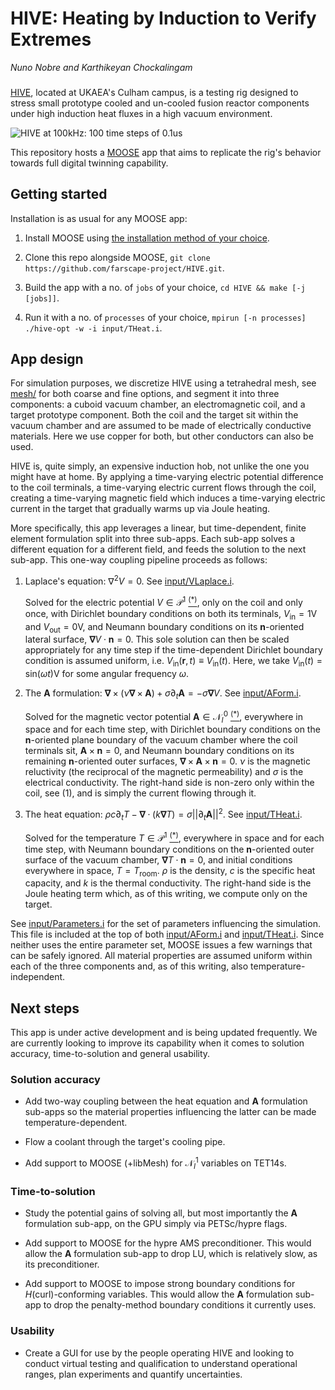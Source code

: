# HIVE: Heating by Induction to Verify Extremes

_Nuno Nobre and Karthikeyan Chockalingam_

###

[HIVE](https://ccfe.ukaea.uk/divisions/fusion-technology/hive/), located at
UKAEA's Culham campus, is a testing rig designed to stress small prototype
cooled and un-cooled fusion reactor components under high induction heat fluxes
in a high vacuum environment.

![HIVE at 100kHz: 100 time steps of 0.1us](img/demo.gif)

This repository hosts a [MOOSE](https://mooseframework.org) app that
aims to replicate the rig's behavior towards full digital twinning capability.

## Getting started

Installation is as usual for any MOOSE app:

1) Install MOOSE using
   [the installation method of your choice](https://mooseframework.org/getting_started/installation).

2) Clone this repo alongside MOOSE, 
   `git clone https://github.com/farscape-project/HIVE.git`.

3) Build the app with a no. of `jobs` of your choice,
   `cd HIVE && make [-j [jobs]]`.

4) Run it with a no. of `processes` of your choice,
   `mpirun [-n processes] ./hive-opt -w -i input/THeat.i`.

## App design

For simulation purposes, we discretize HIVE using a tetrahedral mesh, see
[mesh/](mesh/) for both coarse and fine options, and segment it into three
components: a cuboid vacuum chamber, an electromagnetic coil, and a target
prototype component.
Both the coil and the target sit within the vacuum chamber and are assumed to
be made of electrically conductive materials.
Here we use copper for both, but other conductors can also be used.

HIVE is, quite simply, an expensive induction hob, not unlike the one you might
have at home.
By applying a time-varying electric potential difference to the coil terminals,
a time-varying electric current flows through the coil, creating a time-varying
magnetic field which induces a time-varying electric current in the target
that gradually warms up via Joule heating.

More specifically, this app leverages a linear, but time-dependent,
finite element formulation split into three sub-apps. Each
sub-app solves a different equation for a different field, and feeds
the solution to the next sub-app. This one-way coupling pipeline
proceeds as follows:

1) Laplace's equation: $∇^2 V = 0$.
   See [input/VLaplace.i](https://github.com/farscape-project/HIVE/blob/main/input/VLaplace.i).

    Solved for the electric potential $V \in \mathcal{P}^1$
    [<sup>(*)</sup>](https://defelement.com/elements/examples/tetrahedron-lagrange-equispaced-1.html),
    only on the coil and only once, with Dirichlet boundary conditions on both
    its terminals, $V_\mathrm{in} = 1\mathrm{V}$ and
    $V_\mathrm{out} = 0\mathrm{V}$, and Neumann boundary conditions on its
    $\mathbf{n}$-oriented lateral surface, $\mathbf{∇}V \cdot \mathbf{n} = 0$.
    This sole solution can then be scaled appropriately for any time step if
    the time-dependent Dirichlet boundary condition is assumed uniform, i.e.
    $V_\mathrm{in}(\mathbf{r},t) \equiv V_\mathrm{in}(t)$. Here, we take
    $V_\mathrm{in}(t)=\mathrm{sin}(\omega t)\mathrm{V}$ for some angular
    frequency $\omega$.

2) The $\mathbf{A}$ formulation: $\mathbf{∇}× \left(ν \mathbf{∇}× \mathbf{A}\right) +σ \partial_t \mathbf{A} = -σ \mathbf{∇}V$.
   See [input/AForm.i](https://github.com/farscape-project/HIVE/blob/main/input/AForm.i).

    Solved for the magnetic vector potential $\mathbf{A} \in \mathcal{N}^0_I$
    [<sup>(*)</sup>](https://defelement.com/elements/examples/tetrahedron-nedelec1-lagrange-1.html),
    everywhere in space and for each time step, with Dirichlet boundary
    conditions on the $\mathbf{n}$-oriented plane boundary of the vacuum
    chamber where the coil terminals sit, $\mathbf{A} × \mathbf{n} = 0$, and
    Neumann boundary conditions on its remaining $\mathbf{n}$-oriented outer
    surfaces, $\mathbf{∇} × \mathbf{A} × \mathbf{n} = 0$.
    $ν$ is the magnetic reluctivity (the reciprocal of the magnetic
    permeability) and $σ$ is the electrical conductivity.
    The right-hand side is non-zero only within the coil, see (1), and is
    simply the current flowing through it.

3) The heat equation: $ρc \partial_t T - \mathbf{∇} \cdot (k \mathbf{∇}T) = σ ||\partial_t \mathbf{A}||^2$.
   See [input/THeat.i](https://github.com/farscape-project/HIVE/blob/main/input/THeat.i).

   Solved for the temperature $T \in \mathcal{P}^1$
   [<sup>(*)</sup>](https://defelement.com/elements/examples/tetrahedron-lagrange-equispaced-1.html),
   everywhere in space and for each time step, with Neumann boundary conditions
   on the $\mathbf{n}$-oriented outer surface of the vacuum chamber,
   $\mathbf{∇}T \cdot \mathbf{n} = 0$, and initial conditions everywhere in
   space, $T = T_\mathrm{room}$.
   $ρ$ is the density, $c$ is the specific heat capacity, and $k$ is the
   thermal conductivity.
   The right-hand side is the Joule heating term which, as of this writing, we
   compute only on the target.

See [input/Parameters.i](input/Parameters.i) for the set of parameters
influencing the simulation.
This file is included at the top of both
[input/AForm.i](input/AForm.i) and [input/THeat.i](input/THeat.i).
Since neither uses the entire parameter set, MOOSE issues a few warnings that
can be safely ignored.
All material properties are assumed uniform within each of the three components
and, as of this writing, also temperature-independent.

## Next steps

This app is under active development and is being updated frequently.
We are currently looking to improve its capability when it comes to solution
accuracy, time-to-solution and general usability.

### Solution accuracy

* Add two-way coupling between the heat equation and $\mathbf{A}$ formulation
  sub-apps so the material properties influencing the latter can be made
  temperature-dependent.

* Flow a coolant through the target's cooling pipe.

* Add support to MOOSE (+libMesh) for $\mathcal{N}^1_I$ variables on TET14s.

### Time-to-solution

* Study the potential gains of solving all, but most importantly the
  $\mathbf{A}$ formulation sub-app, on the GPU simply via PETSc/hypre flags.

* Add support to MOOSE for the hypre AMS preconditioner. This would allow the
  $\mathbf{A}$ formulation sub-app to drop LU, which is relatively slow, as its
  preconditioner.

* Add support to MOOSE to impose strong boundary conditions for
  $H(\mathrm{curl})$-conforming variables. This would allow the $\mathbf{A}$
  formulation sub-app to drop the penalty-method boundary conditions it
  currently uses.

### Usability

* Create a GUI for use by the people operating HIVE and looking to conduct
  virtual testing and qualification to understand operational ranges, plan
  experiments and quantify uncertainties.
